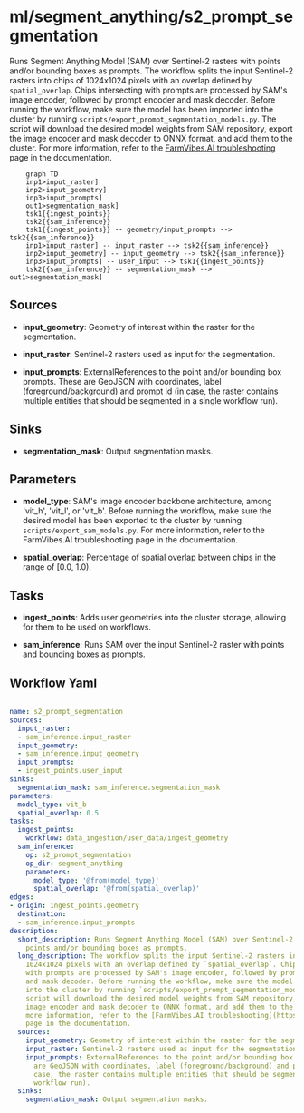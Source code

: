 # ml/segment_anything/s2_prompt_segmentation

Runs Segment Anything Model (SAM) over Sentinel-2 rasters with points and/or bounding boxes as prompts. The workflow splits the input Sentinel-2 rasters into chips of 1024x1024 pixels with an overlap defined by `spatial_overlap`. Chips intersecting with prompts are processed by SAM's image encoder, followed by prompt encoder and mask decoder. Before running the workflow, make sure the model has been imported into the cluster by running `scripts/export_prompt_segmentation_models.py`. The script will download the desired model weights from SAM repository, export the image encoder and mask decoder to ONNX format, and add them to the cluster. For more information, refer to the [FarmVibes.AI troubleshooting](https://microsoft.github.io/farmvibes-ai/docfiles/markdown/TROUBLESHOOTING.html) page in the documentation.

```{mermaid}
    graph TD
    inp1>input_raster]
    inp2>input_geometry]
    inp3>input_prompts]
    out1>segmentation_mask]
    tsk1{{ingest_points}}
    tsk2{{sam_inference}}
    tsk1{{ingest_points}} -- geometry/input_prompts --> tsk2{{sam_inference}}
    inp1>input_raster] -- input_raster --> tsk2{{sam_inference}}
    inp2>input_geometry] -- input_geometry --> tsk2{{sam_inference}}
    inp3>input_prompts] -- user_input --> tsk1{{ingest_points}}
    tsk2{{sam_inference}} -- segmentation_mask --> out1>segmentation_mask]
```

## Sources

- **input_geometry**: Geometry of interest within the raster for the segmentation.

- **input_raster**: Sentinel-2 rasters used as input for the segmentation.

- **input_prompts**: ExternalReferences to the point and/or bounding box prompts. These are GeoJSON with coordinates, label (foreground/background) and prompt id (in case, the raster contains multiple entities that should be segmented in a single workflow run).

## Sinks

- **segmentation_mask**: Output segmentation masks.

## Parameters

- **model_type**: SAM's image encoder backbone architecture, among 'vit_h', 'vit_l', or 'vit_b'. Before running the workflow, make sure the desired model has been exported to the cluster by running `scripts/export_sam_models.py`. For more information, refer to the FarmVibes.AI troubleshooting page in the documentation.

- **spatial_overlap**: Percentage of spatial overlap between chips in the range of [0.0, 1.0).

## Tasks

- **ingest_points**: Adds user geometries into the cluster storage, allowing for them to be used on workflows.

- **sam_inference**: Runs SAM over the input Sentinel-2 raster with points and bounding boxes as prompts.

## Workflow Yaml

```yaml

name: s2_prompt_segmentation
sources:
  input_raster:
  - sam_inference.input_raster
  input_geometry:
  - sam_inference.input_geometry
  input_prompts:
  - ingest_points.user_input
sinks:
  segmentation_mask: sam_inference.segmentation_mask
parameters:
  model_type: vit_b
  spatial_overlap: 0.5
tasks:
  ingest_points:
    workflow: data_ingestion/user_data/ingest_geometry
  sam_inference:
    op: s2_prompt_segmentation
    op_dir: segment_anything
    parameters:
      model_type: '@from(model_type)'
      spatial_overlap: '@from(spatial_overlap)'
edges:
- origin: ingest_points.geometry
  destination:
  - sam_inference.input_prompts
description:
  short_description: Runs Segment Anything Model (SAM) over Sentinel-2 rasters with
    points and/or bounding boxes as prompts.
  long_description: The workflow splits the input Sentinel-2 rasters into chips of
    1024x1024 pixels with an overlap defined by `spatial_overlap`. Chips intersecting
    with prompts are processed by SAM's image encoder, followed by prompt encoder
    and mask decoder. Before running the workflow, make sure the model has been imported
    into the cluster by running `scripts/export_prompt_segmentation_models.py`. The
    script will download the desired model weights from SAM repository, export the
    image encoder and mask decoder to ONNX format, and add them to the cluster. For
    more information, refer to the [FarmVibes.AI troubleshooting](https://microsoft.github.io/farmvibes-ai/docfiles/markdown/TROUBLESHOOTING.html)
    page in the documentation.
  sources:
    input_geometry: Geometry of interest within the raster for the segmentation.
    input_raster: Sentinel-2 rasters used as input for the segmentation.
    input_prompts: ExternalReferences to the point and/or bounding box prompts. These
      are GeoJSON with coordinates, label (foreground/background) and prompt id (in
      case, the raster contains multiple entities that should be segmented in a single
      workflow run).
  sinks:
    segmentation_mask: Output segmentation masks.


```